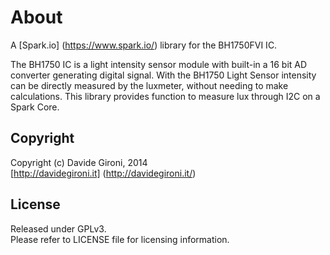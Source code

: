 About
===

A [Spark.io] (https://www.spark.io/) library for the BH1750FVI IC.

The BH1750 IC is a light intensity sensor module with built-in a 16 bit AD converter generating digital signal. With the BH1750 Light Sensor intensity can be directly measured by the luxmeter, without needing to make calculations.
This library provides function to measure lux through I2C on a Spark Core.

Copyright
---
Copyright (c) Davide Gironi, 2014<br/>
[http://davidegironi.it] (http://davidegironi.it/)<br/>

License
---
Released under GPLv3.<br/>
Please refer to LICENSE file for licensing information.

